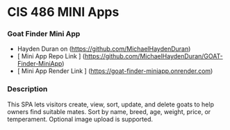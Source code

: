 # CIS 486 MINI Apps

### Goat Finder Mini App
- Hayden Duran on (https://github.com/MichaelHaydenDuran)
- [ Mini App Repo Link ] (https://github.com/MichaelHaydenDuran/GOAT-Finder-MiniApp)
- [ Mini App Render Link ] (https://goat-finder-miniapp.onrender.com)

### Description
This SPA lets visitors create, view, sort, update, and delete goats to help owners find suitable mates. Sort by name, breed, age, weight, price, or temperament. Optional image upload is supported.
